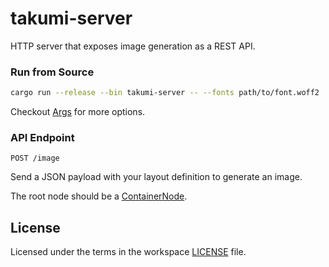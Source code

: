# takumi-server

HTTP server that exposes image generation as a REST API.

### Run from Source

```bash
cargo run --release --bin takumi-server -- --fonts path/to/font.woff2
```

Checkout [Args](src/args.rs) for more options.

### API Endpoint

`POST /image`

Send a JSON payload with your layout definition to generate an image.

The root node should be a [ContainerNode](../takumi/src/node/mod.rs).

## License

Licensed under the terms in the workspace [LICENSE](../LICENSE) file.
